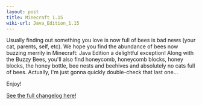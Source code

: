 ```yaml
---
layout: post
title: Minecraft 1.15
wiki-url: Java_Edition_1.15
---
```


Usually finding out something you love is now full of bees is bad news (your cat, parents, self, etc).
We hope you find the abundance of bees now buzzing merrily in Minecraft: Java Edition a delightful exception!
Along with the Buzzy Bees, you'll also find honeycomb, honeycomb blocks, honey blocks, the honey bottle,
bee nests and beehives and absolutely no cats full of bees.
Actually, I'm just gonna quickly double-check that last one...

Enjoy!

[See the full changelog here!](https://web.archive.org/web/20191210183732/https://www.minecraft.net/en-us/article/buzzy-bees-out-now-in-java/)
